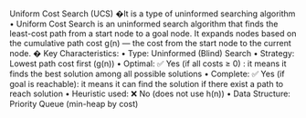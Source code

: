 Uniform Cost Search (UCS)
�It is a type of uninformed searching algorithm
• Uniform Cost Search is an uninformed search algorithm that finds the least-cost path from a start node to a
goal node.
It expands nodes based on the cumulative path cost g(n) — the cost from the start node to the current node.
� Key Characteristics:
• Type: Uninformed (Blind) Search
• Strategy: Lowest path cost first (g(n))
• Optimal: ✅ Yes (if all costs ≥ 0) : it means it finds the best solution among all possible solutions
• Complete: ✅ Yes (if goal is reachable): it means it can find the solution if there exist a path to reach solution
• Heuristic used: ❌ No (does not use h(n))
• Data Structure: Priority Queue (min-heap by cost)
